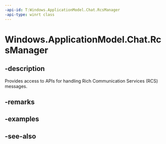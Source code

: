 ----api-id: T:Windows.ApplicationModel.Chat.RcsManager
-api-type: winrt class
---<!-- Class syntax.public class RcsManager --># Windows.ApplicationModel.Chat.RcsManager## -descriptionProvides access to APIs for handling Rich Communication Services (RCS) messages.## -remarks## -examples## -see-also